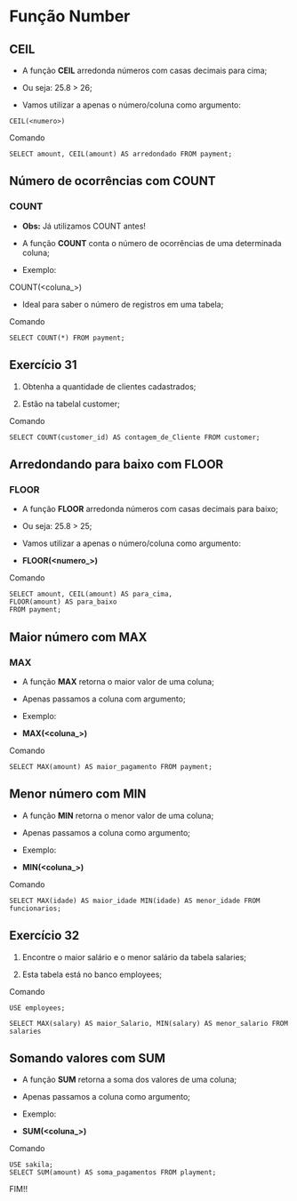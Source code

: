 # Função Number

## CEIL

* A função **CEIL** arredonda números com casas decimais para cima;

* Ou seja: 25.8 > 26;

* Vamos utilizar a apenas o número/coluna como argumento:

```exemplo
CEIL(<numero>)
```

Comando

```mysql
SELECT amount, CEIL(amount) AS arredondado FROM payment;
```

## Número de ocorrências com COUNT

### COUNT

* **Obs:** Já utilizamos COUNT antes!

* A função **COUNT** conta o número de ocorrências de uma determinada coluna;

* Exemplo:

COUNT(<coluna_>)

* Ideal para saber o número de registros em uma tabela;

Comando

```mysql
SELECT COUNT(*) FROM payment;
```

## Exercício 31

1. Obtenha a quantidade de clientes cadastrados;

2. Estão na tabelal customer;

Comando

```mysql
SELECT COUNT(customer_id) AS contagem_de_Cliente FROM customer;
```

## Arredondando para baixo com FLOOR

### FLOOR

* A função **FLOOR** arredonda números com casas decimais para baixo;

* Ou seja: 25.8 > 25;

* Vamos utilizar a apenas o número/coluna como argumento:

* **FLOOR(<numero_>)**

Comando

```floor
SELECT amount, CEIL(amount) AS para_cima,
FLOOR(amount) AS para_baixo
FROM payment;
```

## Maior número com MAX

### MAX

* A função **MAX** retorna o maior valor de uma coluna;

* Apenas passamos a coluna com argumento;

* Exemplo:

* **MAX(<coluna_>)**

Comando

```mysql
SELECT MAX(amount) AS maior_pagamento FROM payment;
```

## Menor número com MIN

* A função **MIN** retorna o menor valor de uma coluna;

* Apenas passamos a coluna como argumento;

* Exemplo:

* **MIN(<coluna_>)**

Comando

```mysql
SELECT MAX(idade) AS maior_idade MIN(idade) AS menor_idade FROM funcionarios;
```

## Exercício 32

1. Encontre o maior salário e o menor salário da tabela salaries;

2. Esta tabela está no banco employees;

Comando

```mysql
USE employees;

SELECT MAX(salary) AS maior_Salario, MIN(salary) AS menor_salario FROM salaries
```

## Somando valores com SUM

* A função **SUM** retorna a soma dos valores de uma coluna;

* Apenas passamos a coluna como argumento;

* Exemplo:

* **SUM(<coluna_>)**

Comando

```mysql
USE sakila;
SELECT SUM(amount) AS soma_pagamentos FROM playment;
```

FIM!!
